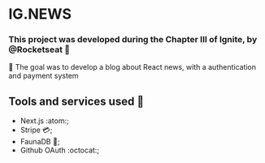 # IG.NEWS

### This project was developed during the Chapter III of Ignite, by @Rocketseat :rocket:

:dart: The goal was to develop a blog about React news, with a authentication and payment system
  
## Tools and services used :toolbox:
  - Next.js :atom:;
  - Stripe :credit_card:;
  - FaunaDB :floppy_disk:;
  - Github OAuth :octocat:;
  
